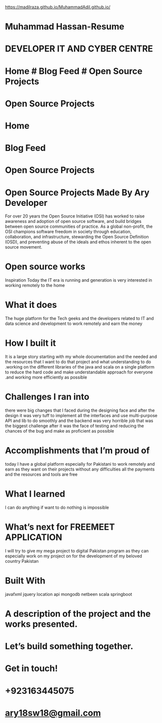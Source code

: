 https://madilraza.github.io/MuhammadAdil.github.io/
# Muhammad Hassan-Resume

# DEVELOPER IT AND CYBER CENTRE

 # Home # Blog Feed  # Open Source Projects

 # Open Source Projects
 # Home

 # Blog Feed

 # Open Source Projects

# Open Source Projects Made By Ary Developer
For over 20 years the Open Source Initiative (OSI) has worked to raise awareness and adoption of open source software, and build bridges between open source communities of practice. As a global non-profit, the OSI champions software freedom in society through education, collaboration, and infrastructure, stewarding the Open Source Definition (OSD), and preventing abuse of the ideals and ethos inherent to the open source movement.

# Open source works
Inspiration
Today the IT era is running and generation is very interested in working remotely to the home

 # What it does
The huge platform for the Tech geeks and the developers related to IT and data science and development to work remotely and earn the money

 # How I built it
It is a large story starting with my whole documentation and the needed and the resources that I want to do that project and what understanding to do .working on the different libraries of the java and scala on a single platform to reduce the hard code and make understandable approach for everyone .and working more efficiently as possible

 # Challenges I ran into
there were big changes that I faced during the designing face and after the design it was very tuff to implement all the interfaces and use multi-purpose API and lib to do smoothly and the backend was very horrible job that was the biggest challenge after it was the face of testing and reducing the chances of the bug and make as proficient as possible

 # Accomplishments that I’m proud of
today I have a global platform especially for Pakistani to work remotely and earn as they want on their projects without any difficulties all the payments and the resources and tools are free

 # What I learned
I can do anything if want to do nothing is impossible

 # What’s next for FREEMEET APPLICATION
I will try to give my mega project to digital Pakistan program as they can especially work on my project on for the development of my beloved country Pakistan

 # Built With
javafxml
jquery
location api
mongodb
netbeen
scala
springboot

 # A description of the project and the works presented.

 # Let’s build something together.
 # Get in touch!
# +923163445075
# ary18sw18@gmail.com

